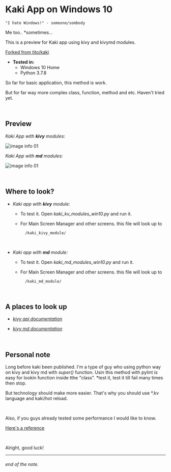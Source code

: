 # Kaki App on Windows 10

    "I hate Windows!" - someone/sombody

Me too.. *sometimes...

This is a preview for Kaki app using kivy and kivymd modules.

<a href="https://github.com/tito/kaki">Forked from tito/kaki</a>

- __Tested in:__
    - Windows 10 Home
    - Python 3.7.8

So far for basic application, this method is work.

But for far way more complex class, function, method and etc. Haven't tried yet.

<br>

## Preview

*Kaki App with __kivy__ modules:*

![image info 01](/documentation/kaki-app-kv-modules.gif)

*Kaki App with __md__ modules:*

![image info 01](/documentation/kaki-app-md-modules.gif)

<br>

## Where to look?

- *Kaki app with __kivy__ module:*

    - To test it. Open *kaki_kv_modules_win10.py* and run it.
    - For Main Screen Manager and other screens. this file will look up to
        
            /kaki_kivy_module/

<br>

- *Kaki app with __md__ module:*

    - To test it. Open *kaki_md_modules_win10.py* and run it.
    - For Main Screen Manager and other screens. this file will look up to
        
            /kaki_md_module/

<br>

## A places to look up

- <a href="https://kivy.org/doc/stable/api-kivy.html">*kivy api documentation*</a>

- <a href="https://kivymd.readthedocs.io/en/latest/">*kivy md documentation*</a>

<br>

## Personal note

Long before kaki been published. I'm a type of guy who using python way on kivy and kivy md with *super()* function. Usin this method with pylint is easy for lookin function inside tthe "class". *test it, test it till fail many times then stop.

But technology should make more easier. That's why you should use *.kv language and kaki/hot reload.

<br>

Also, if you guys already tested some performance I would like to know.

<a href="https://medium.com/swlh/flutter-vs-react-native-vs-native-deep-performance-comparison-990b90c11433">Here's a reference</a>

<br>

Alright, good luck!

___

###### end of the note.